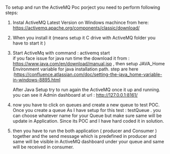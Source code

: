 To setup and run the ActiveMQ Poc porject you need to perform following steps:
  1. Instal ActiveMQ Latest Version on Windows machince from  here: https://activemq.apache.org/components/classic/download/
  2. When you install it (means setup it  C drive with ActiveMQ folder you have to start it )
  3. Start ActiveMq with command : activemq start    
      if you face issue for java run time the download it from : https://www.java.com/en/download/manual.jsp   , then setup JAVA_Home Environment variable for java installation path. step are here :https://confluence.atlassian.com/doc/setting-the-java_home-variable-in-windows-8895.html
  
      After Java Setup try to run again the ActiveMQ once it up  and running. you can see it Admin dashboard at url : http://127.0.0.1:8161/

 4. now you have to click on queues and create a new queue to test POC. Once you create a queue As I have setup for this test : testQueue   . you can choose whatever name for your Queue but make sure same will be update in Application. Since its POC and I have hard coded it in solution.

 5. then you have to run the both application ( producer and Consumer ) together and the send message which is predefined in producer and same will be visible in ActiveMQ dashboard under your queue and same will be received in consumer.

